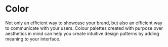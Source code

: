 # Color

Not only an efficient way to showcase your brand, but also an efficient way to communicate with your users. Colour palettes created with purpose over aesthetics in mind can help you create intuitive design patterns by adding meaning to your interface.
